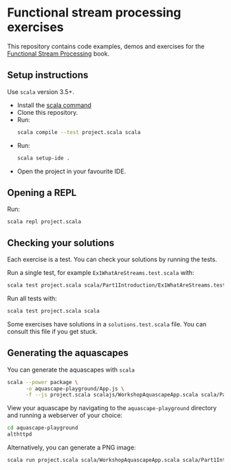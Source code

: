 # Functional stream processing exercises

This repository contains code examples, demos and exercises for the [Functional Stream Processing](https://pureasync.gumroad.com/l/functional-stream-processing-in-scala) book.

## Setup instructions

Use `scala` version 3.5+.

 - Install the [scala command](https://docs.scala-lang.org/getting-started/install-scala.html)
 - Clone this repository.
 - Run:
   ```sh
   scala compile --test project.scala scala
   ```
 - Run:
   ```sh
   scala setup-ide .
   ```
 - Open the project in your favourite IDE.

## Opening a REPL

Run:

```
scala repl project.scala
```

## Checking your solutions

Each exercise is a test. You can check your solutions by running the tests.

Run a single test, for example `Ex1WhatAreStreams.test.scala` with:

```sh
scala test project.scala scala/Part1Introduction/Ex1WhatAreStreams.test.scala
```

Run all tests with:

```sh
scala test project.scala scala
```

Some exercises have solutions in a `solutions.test.scala` file. You can consult this file if you get stuck.

## Generating the aquascapes

You can generate the aquascapes with `scala`

```sh
scala --power package \
      -o aquascape-playground/App.js \
	  -f --js project.scala scalajs/WorkshopAquascapeApp.scala scala/Part1Introduction/Fig2Take.scala
```
View your aquascape by navigating to the `aquascape-playground` directory and running a webserver of your choice:

```sh
cd aquascape-playground
althttpd
```

Alternatively, you can generate a PNG image:

```sh
scala run project.scala scala/WorkshopAquascapeApp.scala scala/Part1Introduction/Fig2Take.scala
```

